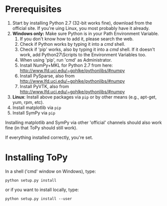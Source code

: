 # Prerequisites

1. Start by installing Python 2.7 (32-bit works fine), download from the official site. If you're uing Linux, you most probably have it already.
2. **Windows only:** Make sure Python is in your Path Environment Variable.
	1. If you don't know how to add it, please search the web.
	1. Check if Python works by typing it into a *cmd* shell.
	1. Check if 'pip' works, also by typing it into a *cmd* shell. If it doesn't work, add Python27\Scripts to the Environment Variables too.
	1. When using 'pip', run 'cmd' as Administrator.
	1. Install NumPy+MKL for Python 2.7 from here: http://www.lfd.uci.edu/~gohlke/pythonlibs/#numpy
	1. Install PySparse, also from http://www.lfd.uci.edu/~gohlke/pythonlibs/#numpy
	1. Install PyVTK, also from http://www.lfd.uci.edu/~gohlke/pythonlibs/#numpy
1. **Linux**: Install above packages via `pip` or by other means (e.g., apt-get, yum, rpm, etc).
7. Install matplotlib via `pip`
8. Install SymPy via `pip`

Installing matplotlib and SymPy via other 'official' channels should also work fine (in that ToPy should still work).

If everything installed correctly, you're set.

# Installing ToPy
In a shell ('cmd' window on Windows), type:

	python setup.py install

or if you want to install locally, type:

	python setup.py install --user